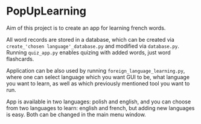# PopUpLearning

Aim of this project is to create an app for learning french words.

All word records are stored in a database, which can be created via ```create_'chosen language'_database.py``` and modified via ```database.py```. Running ```quiz_app.py``` enables quizing with added words, just word flashcards.

Application can be also used by running ```foreign_language_learning.py```, where one can select language which you want GUI to be, what language you want to learn, as well as which previously mentioned tool you want to run.

App is available in two languages: polish and english, and you can choose from two languages to learn: english and french, but adding new languages is easy. Both can be changed in the main menu window.

